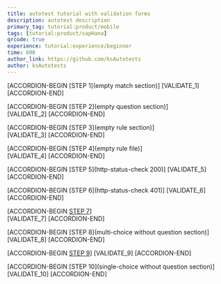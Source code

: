 ```yaml
---
title: autotest tutorial with validation forms
description: autotest description
primary_tag: tutorial:product/mobile
tags: [tutorial:product/sapHana]
qrcode: true
experience: tutorial:experience/beginner
time: 600
author_link: https://github.com/ksAutotests
author: ksAutotests
---
```


[ACCORDION-BEGIN [STEP 1](empty match section)] 
 [VALIDATE_1]
[ACCORDION-END]

[ACCORDION-BEGIN [STEP 2](empty question section)]   
 [VALIDATE_2]
[ACCORDION-END]

[ACCORDION-BEGIN [STEP 3](empty rule section)]  
 [VALIDATE_3]
[ACCORDION-END]

[ACCORDION-BEGIN [STEP 4](empty rule file)]   
 [VALIDATE_4]
[ACCORDION-END]

[ACCORDION-BEGIN [STEP 5](http-status-check 200)] 
 [VALIDATE_5]
[ACCORDION-END]

[ACCORDION-BEGIN [STEP 6](http-status-check 401)] 
 [VALIDATE_6]
[ACCORDION-END]

[ACCORDION-BEGIN [STEP 7](multi-choice)]   
 [VALIDATE_7]
[ACCORDION-END]

[ACCORDION-BEGIN [STEP 8](multi-choice without question section)]    
 [VALIDATE_8]
[ACCORDION-END]

[ACCORDION-BEGIN [STEP 9](single-choice)] 
 [VALIDATE_9]
[ACCORDION-END]

[ACCORDION-BEGIN [STEP 10](single-choice without question section)] 
 [VALIDATE_10]
[ACCORDION-END]